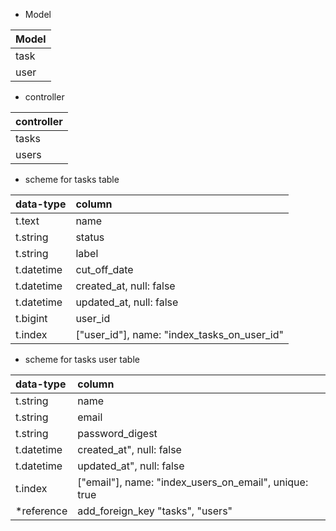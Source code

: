 - Model

|Model|
|:--|
|task|
|user|


- controller

|controller|
|:--|
|tasks|
|users|



- scheme for tasks table

|data-type|column|
|:--|:--|
|t.text| name|
|t.string   | status
|t.string   | label
|t.datetime | cut_off_date
|t.datetime | created_at, null: false
|t.datetime | updated_at, null: false
|t.bigint   | user_id
|t.index    | ["user_id"], name: "index_tasks_on_user_id"


- scheme for tasks user table

|data-type|column|
|:--|:--|
|t.string   | name
|t.string   | email
|t.string   | password_digest
|t.datetime | created_at", null: false
|t.datetime | updated_at", null: false
|t.index    | ["email"], name: "index_users_on_email", unique: true
|*reference  | add_foreign_key "tasks", "users"
